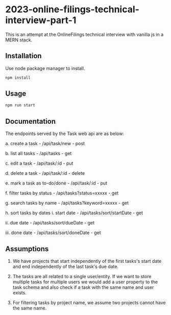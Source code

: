 # 2023-online-filings-technical-interview-part-1

This is an attempt at the OnlineFilings technical interview with vanilla js in a MERN stack.

## Installation

Use node package manager to install.

```bash
npm install
```

## Usage

```bash
npm run start
```

## Documentation

The endpoints served by the Task web api are as below:

a.  create a task - /api/task/new - post

b.  list all tasks - /api/tasks - get

c.  edit a task - /api/task/:id - put

d.  delete a task - /api/task/:id - delete

e.  mark a task as to-do/done - /api/task/:id  - put

f.  filter tasks by status - /api/tasks?status=xxxxx  - get

g.  search tasks by name - /api/tasks?keyword=xxxxx - get

h.  sort tasks by dates i.  start date  - /api/tasks/sort/startDate - get

ii.  due date - /api/tasks/sort/dueDate - get

iii.  done date - /api/tasks/sort/doneDate - get

## Assumptions

1. We have projects that start independently of the first tasks's start date and end independently of the last task's due date.

2. The tasks are all related to a single user/entity. If we want to store multiple tasks for multiple users we would add a user property to the task schema and also check if a task with the same name and user exists.

3. For filtering tasks by project name, we assume two projects cannot have the same name.